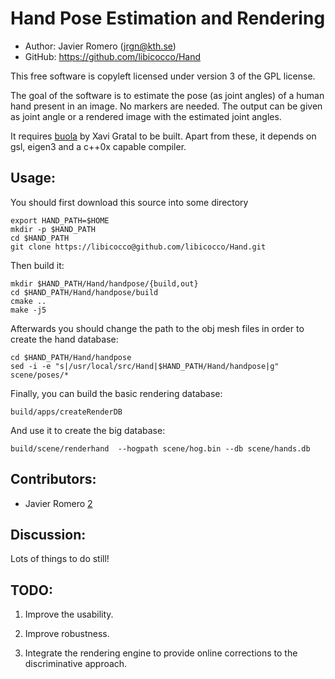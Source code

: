 Hand Pose Estimation and Rendering
==========================================

* Author:    Javier Romero (<jrgn@kth.se>)
* GitHub:    <https://github.com/libicocco/Hand>

This free software is copyleft licensed under version 3 of the GPL license.

The goal of the software is to estimate the pose (as joint angles) of a human
hand present in an image. No markers are needed. The output can be given as 
joint angle or a rendered image with the estimated joint angles.

It requires [buola][1] by Xavi Gratal to be built. Apart from these, it depends
on gsl, eigen3 and a c++0x capable compiler. 

[1]: https://github.com/gratal/buola


Usage:
------

You should first download this source into some directory
    
    export HAND_PATH=$HOME
    mkdir -p $HAND_PATH
    cd $HAND_PATH
    git clone https://libicocco@github.com/libicocco/Hand.git
    
Then build it:

    mkdir $HAND_PATH/Hand/handpose/{build,out}
    cd $HAND_PATH/Hand/handpose/build
    cmake ..
    make -j5

Afterwards you should change the path to the obj mesh files in order to 
create the hand database:

    cd $HAND_PATH/Hand/handpose
    sed -i -e "s|/usr/local/src/Hand|$HAND_PATH/Hand/handpose|g" scene/poses/*

Finally, you can build the basic rendering database:

    build/apps/createRenderDB

And use it to create the big database:

    build/scene/renderhand  --hogpath scene/hog.bin --db scene/hands.db

Contributors:
-------------

* Javier Romero [2]

[2]: https://github.com/libicocco


Discussion:
-----------

Lots of things to do still!


TODO:
-----

1. Improve the usability.

2. Improve robustness.

3. Integrate the rendering engine to provide online corrections to the discriminative approach.
